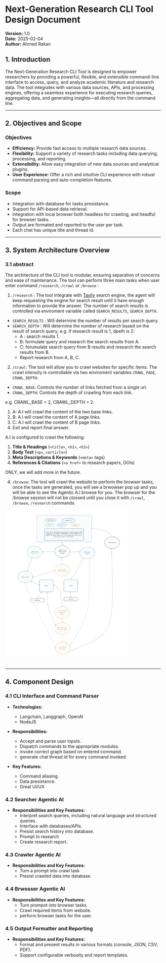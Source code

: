 # Next-Generation Research CLI Tool Design Document

**Version:** 1.0  
**Date:** 2025-02-04  
**Author:** Ahmed Rakan

## 1. Introduction

The Next-Generation Research CLI Tool is designed to empower researchers by providing a powerful, flexible, and extensible command-line interface to access, query, and analyze academic literature and research data. The tool integrates with various data sources, APIs, and processing engines, offering a seamless experience for executing research queries, aggregating data, and generating insights—all directly from the command line.

---

## 2. Objectives and Scope

### Objectives

- **Efficiency:** Provide fast access to multiple research data sources.
- **Flexibility:** Support a variety of research tasks including data querying, processing, and reporting.
- **Extensibility:** Allow easy integration of new data sources and analytical plugins.
- **User Experience:** Offer a rich and intuitive CLI experience with robust command parsing and auto-completion features.

### Scope

- Integration with database for tasks presistance.
- Support for API-based data retrieval.
- Integration with local browser both headless for crawling, and headful for browser tasks.
- Output are formated and reported to the user per task.
- Each chat has unique title and thread id.

---

## 3. System Architecture Overview

### 3.1 abstract

The architecture of the CLI tool is modular, ensuring separation of concerns and ease of maintenance. The tool can perform three main tasks when user enter command `/research`, `/crawl` or `/browse` :

1. `/research` : The tool integrate with <a href="https://tavily.com/">Tavily</a> search engine, the agent will keep requesting the engine for search result until it have enough information to provide the answer. The number of search results is controlled via enviroment variable called `SEARCH_RESULTS`, `SEARCH_DEPTH`.

- `SEARCH_RESULTS` : Will determine the number of results per search query.
- `SEARCH_DEPTH` : Will determine the number of research based on the result of search query, e.g. if research result is 1, dpeth is 2:
  - A : search results 1.
  - B: formulate query and research the search results from A.
  - C: forumulate search query from B results and research the search results from B.
  - Report research from A, B, C.

2. `/crawl`: The tool will allow you to crawl websites for specific items. The crawl intensity is controllable via two enviroment variables `CRAWL_PAGE`, `CRAWL_DEPTH`:

- `CRAWL_BASE`: Controls the number of links fetched from a single url.
- `CRAWL_DEPTH`: Controls the depth of crawling from each link.

e.g. CRAWL_BASE = 2, CRAWL_DEPTH = 2.

1. A: A.I will crawl the content of the two base links.
2. B: A.I will crawl the content of A page links.
3. C: A.I will crawl the content of B page links.
4. Exit and report final answer.

A.I is configured to crawl the following:

1. **Title & Headings** (`<title>`, `<h1>`, `<h2>`)
2. **Body Text** (`<p>`, `<article>`)
3. **Meta Descriptions & Keywords** (`<meta>` tags)
4. **References & Citations** (`<a href>` to research papers, DOIs)

ONLY, we will add more in the future.

4. `/browse`: The tool will crawl the website to perform the browser tasks, once the tasks are generated, you will see a brwowser pop up and you will be able to see the Agentic A.I browse for you. The browser for the /browse session will not be clossed until you close it with `/crawl`, `/browse`, `/research` commands.

<img src="./assets/arch.png" width=400 alt="webpilot cli architecture" />

#

---

## 4. Component Design

### 4.1 CLI Interface and Command Parser

- **Technologies:**

  - Langchain, Langgraph, OpenAI
  - NodeJS

- **Responsibilities:**
  - Accept and parse user inputs.
  - Dispatch commands to the appropriate modules.
  - invoke correct graph based on entered command.
  - generate chat thread id for every command invoked.
- **Key Features:**
  - Command aliasing.
  - Data presistance.
  - Great UI/UX

### 4.2 Searcher Agentic AI

- **Responsibilities and Key Features:**
  - Interpret search queries, including natural language and structured queries.
  - Interface with databases/APIs.
  - Presist search history into database.
  - Prompt to research
  - Create research report.

### 4.3 Crawler Agentic AI

- **Responsibilities and Key Features:**
  - Turn a prompt into crawl task
  - Presist crawled data into database.

### 4.4 Brwosser Agentic AI

- **Responsibilities and Key Features:**
  - Turn prompot into browser tasks.
  - Crawl required items from website.
  - perform browser tasks for the user.

### 4.5 Output Formatter and Reporting

- **Responsibilities and Key Features:**
  - Format and present results in various formats (console, JSON, CSV, PDF).
  - Support configurable verbosity and report templates.
